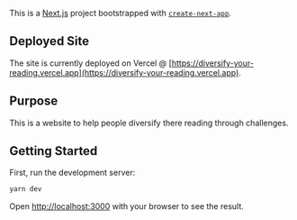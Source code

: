 This is a [Next.js](https://nextjs.org/) project bootstrapped with [`create-next-app`](https://github.com/vercel/next.js/tree/canary/packages/create-next-app).


## Deployed Site
The site is currently deployed on Vercel @ [https://diversify-your-reading.vercel.app](https://diversify-your-reading.vercel.app).

## Purpose
This is a website to help people diversify there reading through challenges.

## Getting Started

First, run the development server:

```bash
yarn dev
```

Open [http://localhost:3000](http://localhost:3000) with your browser to see the result.
